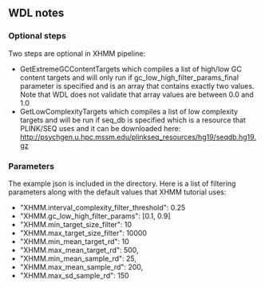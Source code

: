 ## WDL notes

### Optional steps
Two steps are optional in XHMM pipeline: 
- GetExtremeGCContentTargets which compiles a list of high/low GC content targets and will only run if gc_low_high_filter_params_final
parameter is specified and is an array that contains exactly two values. 
Note that WDL does not validate that array values are between 0.0 and 1.0
- GetLowComplexityTargets which compiles a list of low complexity targets and will be run if seq_db is specified which
is a resource that PLINK/SEQ uses and it can be downloaded here:
http://psychgen.u.hpc.mssm.edu/plinkseq_resources/hg19/seqdb.hg19.gz

### Parameters
The example json is included in the directory.
Here is a list of filtering parameters along with the default values that XHMM tutorial uses:
- "XHMM.interval_complexity_filter_threshold": 0.25
- "XHMM.gc_low_high_filter_params": [0.1, 0.9]
- "XHMM.min_target_size_filter": 10
- "XHMM.max_target_size_filter": 10000
- "XHMM.min_mean_target_rd": 10
- "XHMM.max_mean_target_rd": 500,
- "XHMM.min_mean_sample_rd": 25,
- "XHMM.max_mean_sample_rd": 200,
- "XHMM.max_sd_sample_rd": 150
